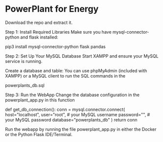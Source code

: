 # PowerPlant for Energy
Download the repo and extract it.

Step 1: Install Required Libraries
Make sure you have mysql-connector-python and flask installed:

pip3 install mysql-connector-python flask pandas

Step 2: Set Up Your MySQL Database
Start XAMPP and ensure your MySQL service is running.

Create a database and table:
You can use phpMyAdmin (included with XAMPP) or a MySQL client to run the SQL commands in the 

powerplants_db.sql

Step 3: Run the WebApp
Change the database configuration in the powerplant_app.py in this function

def get_db_connection():
    conn = mysql.connector.connect(
        host="localhost",
        user="root",  # your MySQL username
        password="",  # your MySQL password
        database="powerplants_db"
    )
    return conn

Run the webapp by running the file powerplant_app.py in either the Docker or the Python Flask IDE/Terminal.
